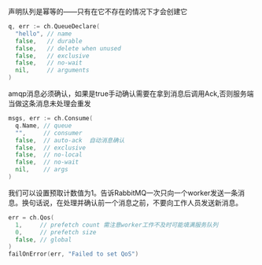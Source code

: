 声明队列是幂等的——只有在它不存在的情况下才会创建它

```go
q, err := ch.QueueDeclare(
  "hello", // name
  false,   // durable
  false,   // delete when unused
  false,   // exclusive
  false,   // no-wait
  nil,     // arguments
)
```



amqp消息必须确认，如果是true手动确认需要在拿到消息后调用Ack,否则服务端当做这条消息未处理会重发

```go
msgs, err := ch.Consume(
  q.Name, // queue
  "",     // consumer
  false,  // auto-ack  自动消息确认 
  false,  // exclusive
  false,  // no-local
  false,  // no-wait
  nil,    // args
)
```





我们可以设置预取计数值为1。告诉RabbitMQ一次只向一个worker发送一条消息。换句话说，在处理并确认前一个消息之前，不要向工作人员发送新消息。

```go
err = ch.Qos(
  1,     // prefetch count 需注意worker工作不及时可能填满服务队列
  0,     // prefetch size
  false, // global
)
failOnError(err, "Failed to set QoS")
```